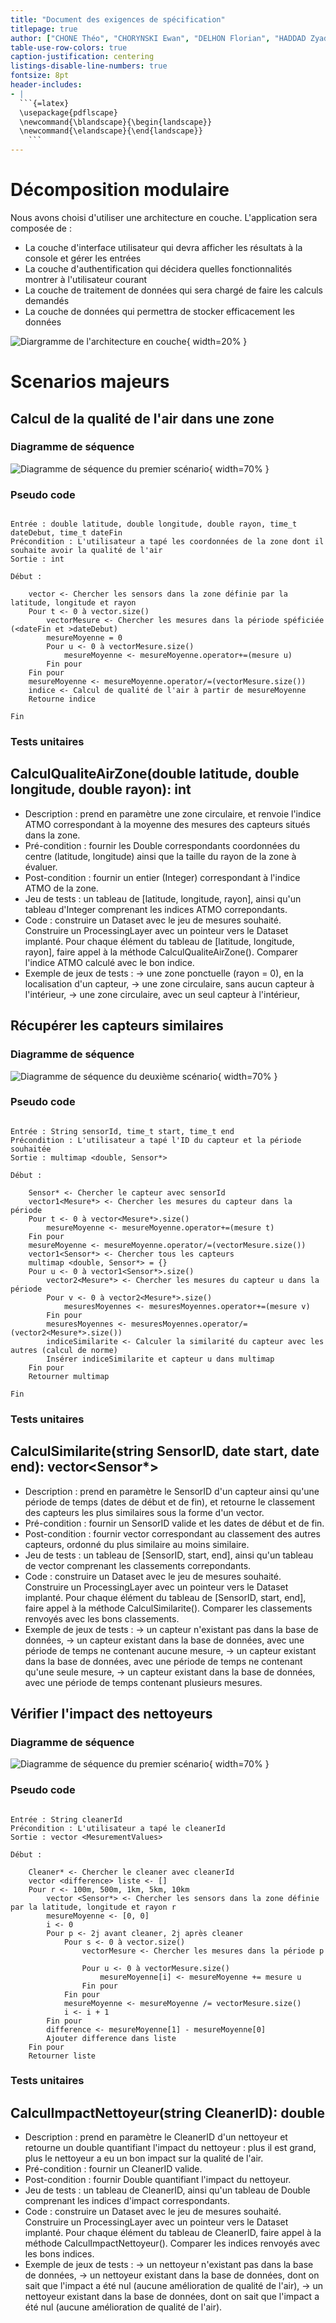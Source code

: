```yaml
---
title: "Document des exigences de spécification"
titlepage: true
author: ["CHONE Théo", "CHORYNSKI Ewan", "DELHON Florian", "HADDAD Zyad"]
table-use-row-colors: true
caption-justification: centering
listings-disable-line-numbers: true
fontsize: 8pt
header-includes:
- |
  ```{=latex}
  \usepackage{pdflscape}
  \newcommand{\blandscape}{\begin{landscape}}
  \newcommand{\elandscape}{\end{landscape}}
    ```
---
```


# Décomposition modulaire

Nous avons choisi d'utiliser une architecture en couche.
L'application sera composée de :

- La couche d'interface utilisateur qui devra afficher les résultats à la console et gérer les entrées
- La couche d'authentification qui décidera quelles fonctionnalités montrer à l'utilisateur courant
- La couche de traitement de données qui sera chargé de faire les calculs demandés
- La couche de données qui permettra de stocker efficacement les données

![Diargramme de l'architecture en couche](img/modules.png){ width=20% }

# Scenarios majeurs


## Calcul de la qualité de l'air dans une zone

### Diagramme de séquence

![Diagramme de séquence du premier scénario](img/seqScenar1.png){ width=70% }

### Pseudo code

```code

Entrée : double latitude, double longitude, double rayon, time_t dateDebut, time_t dateFin
Précondition : L'utilisateur a tapé les coordonnées de la zone dont il souhaite avoir la qualité de l'air
Sortie : int

Début : 
	
	vector <- Chercher les sensors dans la zone définie par la latitude, longitude et rayon
	Pour t <- 0 à vector.size()
		vectorMesure <- Chercher les mesures dans la période spéficiée (<dateFin et >dateDebut)
		mesureMoyenne = 0
		Pour u <- 0 à vectorMesure.size()
			mesureMoyenne <- mesureMoyenne.operator+=(mesure u)
		Fin pour
	Fin pour
	mesureMoyenne <- mesureMoyenne.operator/=(vectorMesure.size())
	indice <- Calcul de qualité de l'air à partir de mesureMoyenne
	Retourne indice

Fin
```

### Tests unitaires

## CalculQualiteAirZone(double latitude, double longitude, double rayon): int

- Description : prend en paramètre une zone circulaire, et renvoie l'indice ATMO correspondant à la moyenne des mesures des capteurs situés dans la zone.
- Pré-condition : fournir les Double correspondants coordonnées du centre (latitude, longitude) ainsi que la taille du rayon de la zone à évaluer.
- Post-condition : fournir un entier (Integer) correspondant à l'indice ATMO de la zone.
- Jeu de tests : un tableau de [latitude, longitude, rayon], ainsi qu'un tableau d'Integer comprenant les indices ATMO correpondants.
- Code : construire un Dataset avec le jeu de mesures souhaité. Construire un ProcessingLayer avec un pointeur vers le Dataset implanté. Pour chaque élément du tableau de [latitude, longitude, rayon], faire appel à la méthode CalculQualiteAirZone(). Comparer l'indice ATMO calculé avec le bon indice.
- Exemple de jeux de tests :
    -> une zone ponctuelle (rayon = 0), en la localisation d'un capteur,
    -> une zone circulaire, sans aucun capteur à l'intérieur,
    -> une zone circulaire, avec un seul capteur à l'intérieur,

## Récupérer les capteurs similaires

### Diagramme de séquence

![Diagramme de séquence du deuxième scénario](img/seqScenar2.png){ width=70% }

### Pseudo code

```code

Entrée : String sensorId, time_t start, time_t end
Précondition : L'utilisateur a tapé l'ID du capteur et la période souhaitée
Sortie : multimap <double, Sensor*>

Début :

	Sensor* <- Chercher le capteur avec sensorId
	vector1<Mesure*> <- Chercher les mesures du capteur dans la période
	Pour t <- 0 à vector<Mesure*>.size()
		mesureMoyenne <- mesureMoyenne.operator+=(mesure t)
	Fin pour
	mesureMoyenne <- mesureMoyenne.operator/=(vectorMesure.size())
	vector1<Sensor*> <- Chercher tous les capteurs
	multimap <double, Sensor*> = {}
	Pour u <- 0 à vector1<Sensor*>.size()
		vector2<Mesure*> <- Chercher les mesures du capteur u dans la période
		Pour v <- 0 à vector2<Mesure*>.size()
			mesuresMoyennes <- mesuresMoyennes.operator+=(mesure v)
		Fin pour
		mesuresMoyennes <- mesuresMoyennes.operator/=(vector2<Mesure*>.size())
		indiceSimilarite <- Calculer la similarité du capteur avec les autres (calcul de norme)
		Insérer indiceSimilarite et capteur u dans multimap
	Fin pour
	Retourner multimap
		
Fin

```

### Tests unitaires

## CalculSimilarite(string SensorID, date start, date end): vector<Sensor*>

- Description : prend en paramètre le SensorID d'un capteur ainsi qu'une période de temps (dates de début et de fin), et retourne le classement des capteurs les plus similaires sous la forme d'un vector<Sensor>.
- Pré-condition : fournir un SensorID valide et les dates de début et de fin.
- Post-condition : fournir vector<Sensor> correspondant au classement des autres capteurs, ordonné du plus similaire au moins similaire.
- Jeu de tests : un tableau de [SensorID, start, end], ainsi qu'un tableau de vector<Sensor> comprenant les classements correpondants.
- Code : construire un Dataset avec le jeu de mesures souhaité. Construire un ProcessingLayer avec un pointeur vers le Dataset implanté. Pour chaque élément du tableau de [SensorID, start, end], faire appel à la méthode CalculSimilarite(). Comparer les classements renvoyés avec les bons classements.
- Exemple de jeux de tests :
    -> un capteur n'existant pas dans la base de données,
    -> un capteur existant dans la base de données, avec une période de temps ne contenant aucune mesure,
    -> un capteur existant dans la base de données, avec une période de temps ne contenant qu'une seule mesure,
    -> un capteur existant dans la base de données, avec une période de temps contenant plusieurs mesures.

## Vérifier l'impact des nettoyeurs

### Diagramme de séquence

![Diagramme de séquence du premier scénario](img/seqScenar3.png){ width=70% }

### Pseudo code

```code

Entrée : String cleanerId
Précondition : L'utilisateur a tapé le cleanerId
Sortie : vector <MesurementValues>

Début :
	
	Cleaner* <- Chercher le cleaner avec cleanerId
	vector <difference> liste <- []
	Pour r <- 100m, 500m, 1km, 5km, 10km
		vector <Sensor*> <- Chercher les sensors dans la zone définie par la latitude, longitude et rayon r
		mesureMoyenne <- [0, 0]
		i <- 0
		Pour p <- 2j avant cleaner, 2j après cleaner
			Pour s <- 0 à vector.size()
				vectorMesure <- Chercher les mesures dans la période p
				
				Pour u <- 0 à vectorMesure.size()
					mesureMoyenne[i] <- mesureMoyenne += mesure u
				Fin pour
			Fin pour
			mesureMoyenne <- mesureMoyenne /= vectorMesure.size()
			i <- i + 1
		Fin pour
		difference <- mesureMoyenne[1] - mesureMoyenne[0] 
		Ajouter difference dans liste
	Fin pour
	Retourner liste
```

### Tests unitaires

## CalculImpactNettoyeur(string CleanerID): double

- Description : prend en paramètre le CleanerID d'un nettoyeur et retourne un double quantifiant l'impact du nettoyeur : plus il est grand, plus le nettoyeur a eu un bon impact sur la qualité de l'air.
- Pré-condition : fournir un CleanerID valide.
- Post-condition : fournir Double quantifiant l'impact du nettoyeur.
- Jeu de tests : un tableau de CleanerID, ainsi qu'un tableau de Double comprenant les indices d'impact correspondants.
- Code : construire un Dataset avec le jeu de mesures souhaité. Construire un ProcessingLayer avec un pointeur vers le Dataset implanté. Pour chaque élément du tableau de CleanerID, faire appel à la méthode CalculImpactNettoyeur(). Comparer les indices renvoyés avec les bons indices.
- Exemple de jeux de tests :
    -> un nettoyeur n'existant pas dans la base de données,
    -> un nettoyeur existant dans la base de données, dont on sait que l'impact a été nul (aucune amélioration de qualité de l'air),
    -> un nettoyeur existant dans la base de données, dont on sait que l'impact a été nul (aucune amélioration de qualité de l'air).